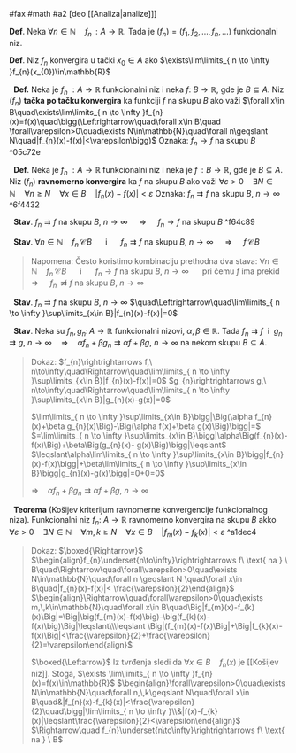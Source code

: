 #fax #math #a2 [deo [[Analiza|analize]]]
$\:$

**Def**. Neka $\forall n\in\mathbb{N}\quad f_{n}\,:A\to\mathbb{R}$. Tada je $(f_{n})=(f_{1},\,f_{2},\,\dots,\,f_{n},\dots)$ funkcionalni niz.

**Def**. Niz $f_{n}$ konvergira u tački $x_{0}\in A$ ako $\exists\lim\limits_{ n \to \infty }f_{n}(x_{0})\in\mathbb{R}$

$\:$
**Def.** Neka je $f_{n}\ :A\to\mathbb{R}$ funkcionalni niz i neka $f:\ B\to\mathbb{R}$, gde je $B\subseteq A$.
Niz $(f_{n})$ **tačka po tačku konvergira** ka funkciji $f$ na skupu $B$ ako važi
$\forall x\in B\quad\exists\lim\limits_{ n \to \infty }f_{n}(x)=f(x)\quad\bigg(\Leftrightarrow\quad\forall x\in B\quad \forall\varepsilon>0\quad\exists N\in\mathbb{N}\quad\forall n\geqslant N\quad|f_{n}(x)-f(x)|<\varepsilon\bigg)$
Oznaka: $f_{n}\to f$ na skupu $B$ ^05c72e

$\:$
**Def**. Neka je $f_{n}\ :A\to\mathbb{R}$ funkcionalni niz i neka je $f\,:B\to\mathbb{R}$, gde je $B\subseteq A$.
Niz $(f_{n})$ **ravnomerno konvergira** ka $f$ na skupu $B$ ako važi $\forall\varepsilon>0\quad\exists N\in\mathbb{N}\quad\forall n\geqslant N\quad\forall x\in B\quad|f_{n}(x)-f(x)|<\varepsilon$
Oznaka: $f_{n}\rightrightarrows f$ na skupu $B$, $n\to\infty$ ^6f4432

$\:$
**Stav**. $f_{n}\rightrightarrows f$ na skupu $B$, $n\to\infty$ $\quad\Rightarrow\quad$ $f_{n}\to f$ na skupu $B$ ^f64c89

$\:$
**Stav**. $\forall n\in\mathbb{N}\quad f_{n}\,\mathcal{C}\,B$ $\quad$ i $\quad$ $f_{n}\rightrightarrows f$ na skupu $B$, $n\to\infty$ $\quad\Rightarrow\quad$ $f\,\mathcal{C}\,B$
$\:$
> Napomena:
> Često koristimo kombinaciju prethodna dva stava:
> $\forall n\in\mathbb{N}\quad f_{n}\,\mathcal{C}\,B$ $\quad$ i $\quad$ $f_{n}\to f$ na skupu $B$, $n\to\infty$ $\quad$ pri čemu $f$ ima prekid
> $\Rightarrow\quad$ $f_{n}\,\not\rightrightarrows f$ na skupu $B$, $n\to\infty$

$\:$
**Stav**. $f_{n}\rightrightarrows f$ na skupu $B$, $n\to\infty$ $\quad\Leftrightarrow\quad\lim\limits_{ n \to \infty }\sup\limits_{x\in B}|f_{n}(x)-f(x)|=0$


$\:$
**Stav**. Neka su $f_{n},\,g_{n}:\,A\to \mathbb{R}$ funkcionalni nizovi, $\alpha,\,\beta\in\mathbb{R}$. Tada $f_{n}\rightrightarrows f\ \text{ i }\ g_{n}\rightrightarrows g,\ n\to\infty\quad\Rightarrow\quad\alpha f_{n}+\beta g_{n}\rightrightarrows\alpha f+\beta g,\ n\to\infty$
na nekom skupu $B\subseteq A$.

> Dokaz:
> $f_{n}\rightrightarrows f,\ n\to\infty\quad\Rightarrow\quad\lim\limits_{ n \to \infty }\sup\limits_{x\in B}|f_{n}(x)-f(x)|=0$
> $g_{n}\rightrightarrows g,\ n\to\infty\quad\Rightarrow\quad\lim\limits_{ n \to \infty }\sup\limits_{x\in B}|g_{n}(x)-g(x)|=0$
> 
> $\lim\limits_{ n \to \infty }\sup\limits_{x\in B}\bigg|\Big(\alpha f_{n}(x)+\beta g_{n}(x)\Big)-\Big(\alpha f(x)+\beta g(x)\Big)\bigg|=$
> $=\lim\limits_{ n \to \infty }\sup\limits_{x\in B}\bigg|\alpha\Big(f_{n}(x)-f(x)\Big)+\beta\Big(g_{n}(x)- g(x)\Big)\bigg|\leqslant$
> $\leqslant\alpha\lim\limits_{ n \to \infty }\sup\limits_{x\in B}\bigg|f_{n}(x)-f(x)\bigg|+\beta\lim\limits_{ n \to \infty }\sup\limits_{x\in B}\bigg|g_{n}(x)-g(x)\bigg|=0+0=0$
> 
> $\Rightarrow\quad\alpha f_{n}+\beta g_{n}\rightrightarrows\alpha f+\beta g,\ n\to\infty$

$\:$
**Teorema** (Košijev kriterijum ravnomerne konvergencije funkcionalnog niza). 
Funkcionalni niz $f_{n}:\ A\to\mathbb{R}$ ravnomerno konvergira na skupu $B$ akko
$\forall\varepsilon>0\quad\exists N\in\mathbb{N}\quad\forall m,\,k\geqslant N\quad\forall x\in B\quad|f_{m}(x)-f_{k}(x)|<\varepsilon$ ^a1dec4

> Dokaz: $\boxed{\Rightarrow}$
> $\begin{align}f_{n}\underset{n\to\infty}\rightrightarrows f\ \text{ na } \ B\quad\Rightarrow\quad\forall\varepsilon>0\quad\exists N\in\mathbb{N}\quad\forall n \geqslant N \quad\forall x\in B\quad|f_{n}(x)-f(x)|< \frac{\varepsilon}{2}\end{align}$
> $\begin{align}\Rightarrow\quad\forall\varepsilon>0\quad\exists m,\,k\in\mathbb{N}\quad\forall x\in B\quad\Big|f_{m}(x)-f_{k}(x)\Big|=\Big|\big(f_{m}(x)-f(x)\big)-\big(f_{k}(x)-f(x)\big)\Big|\leqslant\\\leqslant \Big|(f_{m}(x)-f(x)\Big|+\Big|f_{k}(x)-f(x)\Big|<\frac{\varepsilon}{2}+\frac{\varepsilon}{2}=\varepsilon\end{align}$
> 
> $\boxed{\Leftarrow}$ Iz tvrđenja sledi da $\forall x\in B\quad f_{n}(x)$ je [[Košijev niz]]. 
> Stoga, $\exists \lim\limits_{ n \to \infty }f_{n}(x)=f(x)\in\mathbb{R}$
> $\begin{align}\forall\varepsilon>0\quad\exists N\in\mathbb{N}\quad\forall n,\,k\geqslant N\quad\forall x\in B\quad&|f_{n}(x)-f_{k}(x)|<\frac{\varepsilon}{2}\quad\bigg|\lim\limits_{ n \to \infty }\\&|f(x)-f_{k}(x)|\leqslant\frac{\varepsilon}{2}<\varepsilon\end{align}$
> $\Rightarrow\quad f_{n}\underset{n\to\infty}\rightrightarrows f\ \text{ na } \ B$
